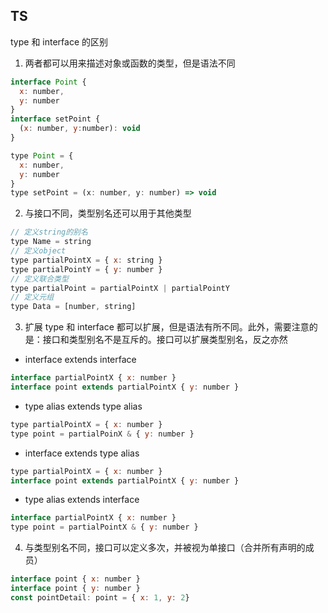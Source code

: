 <!--
<!--
 * @Author: Mia
 * @Date: 2021-12-28 10:19:44
 * @LastEditors: Mia
 * @LastEditTime: 2021-12-29 15:24:09
 * @Description: 
-->
## TS

type 和 interface 的区别
1. 两者都可以用来描述对象或函数的类型，但是语法不同

```javascript
interface Point {
  x: number,
  y: number
}
interface setPoint {
  (x: number, y:number): void
}
```

```javascript
type Point = {
  x: number,
  y: number
}
type setPoint = (x: number, y: number) => void
```

2. 与接口不同，类型别名还可以用于其他类型
```javascript
// 定义string的别名
type Name = string
// 定义object
type partialPointX = { x: string }
type partialPointY = { y: number }
// 定义联合类型
type partialPoint = partialPointX | partialPointY
// 定义元组
type Data = [number, string]
```

3. 扩展
type 和 interface 都可以扩展，但是语法有所不同。此外，需要注意的是：接口和类型别名不是互斥的。接口可以扩展类型别名，反之亦然
- interface extends interface
```javascript
interface partialPointX { x: number }
interface point extends partialPointX { y: number }
```
- type alias extends type alias
```javascript
type partialPointX = { x: number }
type point = partialPoinX & { y: number }
```
- interface extends type alias
```javascript
type partialPointX = { x: number }
interface point extends partialPointX { y: number }
```
- type alias extends interface
```javascript
interface partialPointX { x: number }
type point = partialPointX & { y: number }
```

4. 与类型别名不同，接口可以定义多次，并被视为单接口（合并所有声明的成员）
```javascript
interface point { x: number }
interface point { y: number }
const pointDetail: point = { x: 1, y: 2}
```


